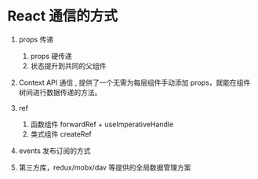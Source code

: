 # React 通信的方式

1. props 传递

   1. props 硬传递
   2. 状态提升到共同的父组件

2. Context API 通信 , 提供了一个无需为每层组件手动添加 props，就能在组件树间进行数据传递的方法。

3. ref

   1. 函数组件 forwardRef + useImperativeHandle
   2. 类式组件 createRef

4. events 发布订阅的方式

5. 第三方库，redux/mobx/dav 等提供的全局数据管理方案
